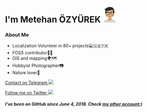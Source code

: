 # I'm Metehan ÖZYÜREK<img src="./E3CAEFB9-1BE5-486D-8744-9FBC4B685470.png" width="60px">

### About Me
- Localization Volunteer in 80+ projects💻🇬🇧🇹🇷 
- FOSS contributor🧑‍💻 
- GIS and mapping🌍🗺
- Hobbyist Photographer📷 
- Nature lover🌱

<a href="https://t.me/MetehanOzyurek">Contact on Telegram <img src="https://telegram.org/img/t_logo.png" width="20px"></a>

<a href="https://twitter.com/MetehanOzyurek">Follow me on Twitter <img src="https://abs.twimg.com/responsive-web/client-web/icon-svg.168b89d8.svg" width="20px"></a>

##### I've been on GitHub since June 4, 2018. Check [my other account](https://github.com/metehanc8s9);)

<!--
**MetehanOzyurek/MetehanOzyurek** is a ✨ _special_ ✨ repository because its `README.md` (this file) appears on your GitHub profile.

Here are some ideas to get you started:

- 🔭 I’m currently working on ...
- 🌱 I’m currently learning ...
- 👯 I’m looking to collaborate on ...
- 🤔 I’m looking for help with ...
- 💬 Ask me about ...
- 📫 How to reach me: ...
- 😄 Pronouns: ...
- ⚡ Fun fact: ...
-->
